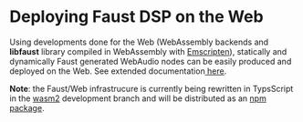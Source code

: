 # Deploying Faust DSP on the Web

Using developments done for the Web (WebAssembly backends and **libfaust** library compiled in WebAssembly with [Emscripten](https://emscripten.org/)), statically and dynamically Faust generated WebAudio nodes can be easily produced and deployed on the Web. See extended documentation[ here](https://github.com/grame-cncm/faust/tree/master-dev/architecture/webaudio).

**Note**: the Faust/Web infrastrucure is currently being rewritten in TypsScript in the [wasm2](https://github.com/grame-cncm/faust/tree/wasm2/javascript) development branch and will be distributed as an [npm package](https://www.npmjs.com/package/@grame/libfaust).

